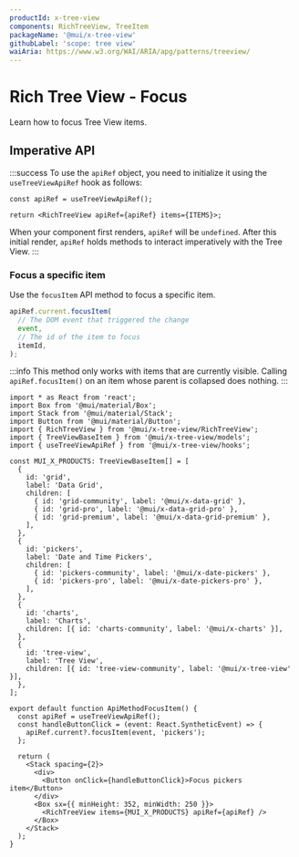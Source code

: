 ```yaml
---
productId: x-tree-view
components: RichTreeView, TreeItem
packageName: '@mui/x-tree-view'
githubLabel: 'scope: tree view'
waiAria: https://www.w3.org/WAI/ARIA/apg/patterns/treeview/
---
```


# Rich Tree View - Focus

Learn how to focus Tree View items.

## Imperative API

:::success
To use the `apiRef` object, you need to initialize it using the `useTreeViewApiRef` hook as follows:

```tsx
const apiRef = useTreeViewApiRef();

return <RichTreeView apiRef={apiRef} items={ITEMS}>;
```

When your component first renders, `apiRef` will be `undefined`.
After this initial render, `apiRef` holds methods to interact imperatively with the Tree View.
:::

### Focus a specific item

Use the `focusItem` API method to focus a specific item.

```ts
apiRef.current.focusItem(
  // The DOM event that triggered the change
  event,
  // The id of the item to focus
  itemId,
);
```

:::info
This method only works with items that are currently visible.
Calling `apiRef.focusItem()` on an item whose parent is collapsed does nothing.
:::

```tsx
import * as React from 'react';
import Box from '@mui/material/Box';
import Stack from '@mui/material/Stack';
import Button from '@mui/material/Button';
import { RichTreeView } from '@mui/x-tree-view/RichTreeView';
import { TreeViewBaseItem } from '@mui/x-tree-view/models';
import { useTreeViewApiRef } from '@mui/x-tree-view/hooks';

const MUI_X_PRODUCTS: TreeViewBaseItem[] = [
  {
    id: 'grid',
    label: 'Data Grid',
    children: [
      { id: 'grid-community', label: '@mui/x-data-grid' },
      { id: 'grid-pro', label: '@mui/x-data-grid-pro' },
      { id: 'grid-premium', label: '@mui/x-data-grid-premium' },
    ],
  },
  {
    id: 'pickers',
    label: 'Date and Time Pickers',
    children: [
      { id: 'pickers-community', label: '@mui/x-date-pickers' },
      { id: 'pickers-pro', label: '@mui/x-date-pickers-pro' },
    ],
  },
  {
    id: 'charts',
    label: 'Charts',
    children: [{ id: 'charts-community', label: '@mui/x-charts' }],
  },
  {
    id: 'tree-view',
    label: 'Tree View',
    children: [{ id: 'tree-view-community', label: '@mui/x-tree-view' }],
  },
];

export default function ApiMethodFocusItem() {
  const apiRef = useTreeViewApiRef();
  const handleButtonClick = (event: React.SyntheticEvent) => {
    apiRef.current?.focusItem(event, 'pickers');
  };

  return (
    <Stack spacing={2}>
      <div>
        <Button onClick={handleButtonClick}>Focus pickers item</Button>
      </div>
      <Box sx={{ minHeight: 352, minWidth: 250 }}>
        <RichTreeView items={MUI_X_PRODUCTS} apiRef={apiRef} />
      </Box>
    </Stack>
  );
}

```
